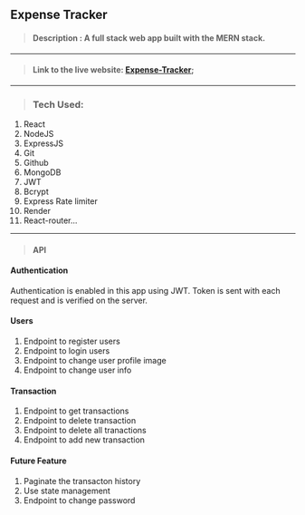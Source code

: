 ## Expense Tracker


> #### Description : A full stack web app built with the MERN stack.
___

> #### Link to the live website: [Expense-Tracker](https://expense-tracker-lemon.vercel.app/ "ET live site");
___

> ### Tech Used:
1. React
2. NodeJS
3. ExpressJS
4. Git
5. Github
6. MongoDB
7. JWT
8. Bcrypt
9. Express Rate limiter
10. Render
11. React-router...
___


>#### API
#### Authentication
Authentication is enabled in this app using JWT.
Token is sent with each request and is verified on the server.
#### Users
1. Endpoint to register users
2. Endpoint to login users
3. Endpoint to change user profile image
4. Endpoint to change user info
#### Transaction
1. Endpoint to get transactions 
2. Endpoint to delete transaction
3. Endpoint to delete all tranactions
4. Endpoint to add new transaction

#### Future Feature
1. Paginate the transacton history
2. Use state management
3. Endpoint to change password
